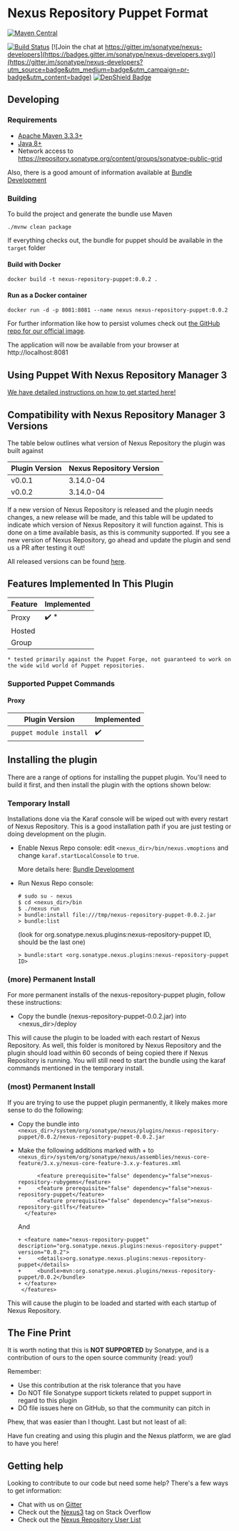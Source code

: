 <!--

    Sonatype Nexus (TM) Open Source Version
    Copyright (c) 2018-present Sonatype, Inc.
    All rights reserved. Includes the third-party code listed at http://links.sonatype.com/products/nexus/oss/attributions.

    This program and the accompanying materials are made available under the terms of the Eclipse Public License Version 1.0,
    which accompanies this distribution and is available at http://www.eclipse.org/legal/epl-v10.html.

    Sonatype Nexus (TM) Professional Version is available from Sonatype, Inc. "Sonatype" and "Sonatype Nexus" are trademarks
    of Sonatype, Inc. Apache Maven is a trademark of the Apache Software Foundation. M2eclipse is a trademark of the
    Eclipse Foundation. All other trademarks are the property of their respective owners.

-->

# Nexus Repository Puppet Format

[![Maven Central](https://maven-badges.herokuapp.com/maven-central/org.sonatype.nexus.plugins/nexus-repository-puppet/badge.svg)](https://maven-badges.herokuapp.com/maven-central/org.sonatype.nexus.plugins/nexus-repository-puppet)

[![Build Status](https://travis-ci.org/sonatype-nexus-community/nexus-repository-puppet.svg?branch=master)](https://travis-ci.org/sonatype-nexus-community/nexus-repository-puppet) [![Join the chat at https://gitter.im/sonatype/nexus-developers](https://badges.gitter.im/sonatype/nexus-developers.svg)](https://gitter.im/sonatype/nexus-developers?utm_source=badge&utm_medium=badge&utm_campaign=pr-badge&utm_content=badge) [![DepShield Badge](https://depshield.sonatype.org/badges/sonatype-nexus-community/nexus-repository-puppet/depshield.svg)](https://depshield.github.io)

## Developing

### Requirements

* [Apache Maven 3.3.3+](https://maven.apache.org/install.html)
* [Java 8+](http://www.oracle.com/technetwork/java/javase/downloads/jdk8-downloads-2133151.html)
* Network access to https://repository.sonatype.org/content/groups/sonatype-public-grid

Also, there is a good amount of information available at [Bundle Development](https://help.sonatype.com/display/NXRM3/Bundle+Development)

### Building

To build the project and generate the bundle use Maven

    ./mvnw clean package

If everything checks out, the bundle for puppet should be available in the `target` folder

#### Build with Docker

`docker build -t nexus-repository-puppet:0.0.2 .`

#### Run as a Docker container

`docker run -d -p 8081:8081 --name nexus nexus-repository-puppet:0.0.2`

For further information like how to persist volumes check out [the GitHub repo for our official image](https://github.com/sonatype/docker-nexus3).

The application will now be available from your browser at http://localhost:8081

## Using Puppet With Nexus Repository Manager 3

[We have detailed instructions on how to get started here!](docs/PUPPET_USER_DOCUMENTATION.md)

## Compatibility with Nexus Repository Manager 3 Versions

The table below outlines what version of Nexus Repository the plugin was built against

| Plugin Version | Nexus Repository Version |
|----------------|--------------------------|
| v0.0.1         | 3.14.0-04                |
| v0.0.2         | 3.14.0-04                |

If a new version of Nexus Repository is released and the plugin needs changes, a new release will be made, and this
table will be updated to indicate which version of Nexus Repository it will function against. This is done on a time 
available basis, as this is community supported. If you see a new version of Nexus Repository, go ahead and update the
plugin and send us a PR after testing it out!

All released versions can be found [here](https://github.com/sonatype-nexus-community/nexus-repository-puppet/releases).

## Features Implemented In This Plugin 

| Feature | Implemented          |
|---------|----------------------|
| Proxy   | :heavy_check_mark: * |
| Hosted  |                      |
| Group   |                      |

`* tested primarily against the Puppet Forge, not guaranteed to work on the wide wild world of Puppet repositories.`

### Supported Puppet Commands

#### Proxy

| Plugin Version               | Implemented              |
|------------------------------|--------------------------|
| `puppet module install`      | :heavy_check_mark:       |

## Installing the plugin

There are a range of options for installing the puppet plugin. You'll need to build it first, and
then install the plugin with the options shown below:

### Temporary Install

Installations done via the Karaf console will be wiped out with every restart of Nexus Repository. This is a
good installation path if you are just testing or doing development on the plugin.

* Enable Nexus Repo console: edit `<nexus_dir>/bin/nexus.vmoptions` and change `karaf.startLocalConsole`  to `true`.

  More details here: [Bundle Development](https://help.sonatype.com/display/NXRM3/Bundle+Development+Overview)

* Run Nexus Repo console:
  ```
  # sudo su - nexus
  $ cd <nexus_dir>/bin
  $ ./nexus run
  > bundle:install file:///tmp/nexus-repository-puppet-0.0.2.jar
  > bundle:list
  ```
  (look for org.sonatype.nexus.plugins:nexus-repository-puppet ID, should be the last one)
  ```
  > bundle:start <org.sonatype.nexus.plugins:nexus-repository-puppet ID>
  ```

### (more) Permanent Install

For more permanent installs of the nexus-repository-puppet plugin, follow these instructions:

* Copy the bundle (nexus-repository-puppet-0.0.2.jar) into <nexus_dir>/deploy

This will cause the plugin to be loaded with each restart of Nexus Repository. As well, this folder is monitored
by Nexus Repository and the plugin should load within 60 seconds of being copied there if Nexus Repository
is running. You will still need to start the bundle using the karaf commands mentioned in the temporary install.

### (most) Permanent Install

If you are trying to use the puppet plugin permanently, it likely makes more sense to do the following:

* Copy the bundle into `<nexus_dir>/system/org/sonatype/nexus/plugins/nexus-repository-puppet/0.0.2/nexus-repository-puppet-0.0.2.jar`
* Make the following additions marked with + to `<nexus_dir>/system/org/sonatype/nexus/assemblies/nexus-core-feature/3.x.y/nexus-core-feature-3.x.y-features.xml`

   ```
         <feature prerequisite="false" dependency="false">nexus-repository-rubygems</feature>
   +     <feature prerequisite="false" dependency="false">nexus-repository-puppet</feature>
         <feature prerequisite="false" dependency="false">nexus-repository-gitlfs</feature>
     </feature>
   ```
   And
   ```
   + <feature name="nexus-repository-puppet" description="org.sonatype.nexus.plugins:nexus-repository-puppet" version="0.0.2">
   +     <details>org.sonatype.nexus.plugins:nexus-repository-puppet</details>
   +     <bundle>mvn:org.sonatype.nexus.plugins/nexus-repository-puppet/0.0.2</bundle>
   + </feature>
    </features>
   ```
This will cause the plugin to be loaded and started with each startup of Nexus Repository.

## The Fine Print

It is worth noting that this is **NOT SUPPORTED** by Sonatype, and is a contribution of ours
to the open source community (read: you!)

Remember:

* Use this contribution at the risk tolerance that you have
* Do NOT file Sonatype support tickets related to puppet support in regard to this plugin
* DO file issues here on GitHub, so that the community can pitch in

Phew, that was easier than I thought. Last but not least of all:

Have fun creating and using this plugin and the Nexus platform, we are glad to have you here!

## Getting help

Looking to contribute to our code but need some help? There's a few ways to get information:

* Chat with us on [Gitter](https://gitter.im/sonatype/nexus-developers)
* Check out the [Nexus3](http://stackoverflow.com/questions/tagged/nexus3) tag on Stack Overflow
* Check out the [Nexus Repository User List](https://groups.google.com/a/glists.sonatype.com/forum/?hl=en#!forum/nexus-users)
